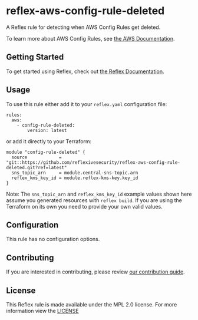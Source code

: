 # reflex-aws-config-rule-deleted
A Reflex rule for detecting when AWS Config Rules get deleted.

To learn more about AWS Config Rules, see [the AWS Documentation](https://docs.aws.amazon.com/config/latest/developerguide/evaluate-config.html).

## Getting Started
To get started using Reflex, check out [the Reflex Documentation](https://docs.cloudmitigator.com/).

## Usage
To use this rule either add it to your `reflex.yaml` configuration file:  
```
rules:
  aws:
    - config-rule-deleted:
        version: latest
```

or add it directly to your Terraform:  
```
module "config-rule-deleted" {
  source            = "git::https://github.com/reflexivesecurity/reflex-aws-config-rule-deleted.git?ref=latest"
  sns_topic_arn     = module.central-sns-topic.arn
  reflex_kms_key_id = module.reflex-kms-key.key_id
}
```

Note: The `sns_topic_arn` and `reflex_kms_key_id` example values shown here assume you generated resources with `reflex build`. If you are using the Terraform on its own you need to provide your own valid values.

## Configuration
This rule has no configuration options.

## Contributing
If you are interested in contributing, please review [our contribution guide](https://docs.cloudmitigator.com/about/contributing.html).

## License
This Reflex rule is made available under the MPL 2.0 license. For more information view the [LICENSE](https://github.com/reflexivesecurity/reflex-aws-config-rule-deleted/blob/master/LICENSE)
